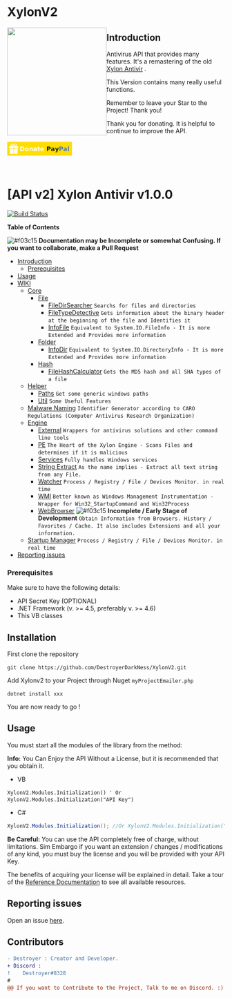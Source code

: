 # XylonV2


<img align="left" width="230" height="250" src="https://i.ibb.co/B3pMppn/Pngtree-antivirus-icon-4351716-burned.png">



## Introduction
Antivirus API that provides many features. It's a remastering of the old [Xylon Antivir](hhttps://github.com/DestroyerDarkNess/XylonAntivir) .

This Version contains many really useful functions.

Remember to leave your Star to the Project! Thank you!

Thank you for donating. It is helpful to continue to improve the API. <br> <br>
 [![Doate Image](https://raw.githubusercontent.com/poucotm/Links/master/image/PayPal/donate-paypal.png)][PM]


![]()

# [API v2] Xylon Antivir v1.0.0

[![Build Status](https://travis-ci.org/mailjet/mailjet-apiv3-php-simple.svg?branch=master)](https://travis-ci.org/mailjet/mailjet-apiv3-php-simple)

**Table of Contents**

![#f03c15](https://via.placeholder.com/15/f03c15/000000?text=+) **Documentation may be Incomplete or somewhat Confusing. If you want to collaborate, make a Pull Request**

- [Introduction](#introduction)
  - [Prerequisites](#prerequisites)
- [Usage](#usage)
- <a href="https://github.com/DestroyerDarkNess/XylonV2/wiki" target="_blank">WIKI</a>
  - <a href="http://example.com" target="_blank">Core</a>
    - <a href="http://example.com" target="_blank">File</a>
      - <a href="http://example.com" target="_blank">FileDirSearcher</a> ```Searchs for files and directories```
      - <a href="http://example.com" target="_blank">FileTypeDetective</a> ```Gets information about the binary header at the beginning of the file and Identifies it```
      - <a href="http://example.com" target="_blank">InfoFile</a> ```Equivalent to System.IO.FileInfo - It is more Extended and Provides more information ```
    - <a href="http://example.com" target="_blank">Folder</a>
      - <a href="http://example.com" target="_blank">InfoDir</a> ```Equivalent to System.IO.DirectoryInfo - It is more Extended and Provides more information ```
    - <a href="http://example.com" target="_blank">Hash</a>
      - <a href="http://example.com" target="_blank">FileHashCalculator</a> ```Gets the MD5 hash and all SHA types of a file```
  - <a href="http://example.com" target="_blank">Helper</a>
    - <a href="http://example.com" target="_blank">Paths</a>  ```Get some generic windows paths```
    - <a href="http://example.com" target="_blank">Util</a> ```Some Useful Features```
  - <a href="http://example.com" target="_blank">Malware Naming</a> ```Identifier Generator according to CARO Regulations (Computer Antivirus Research Organization)```
  - <a href="http://example.com" target="_blank">Engine</a>
    - <a href="http://example.com" target="_blank">External</a>  ```Wrappers for antivirus solutions and other command line tools```
    - <a href="http://example.com" target="_blank">PE</a> ```The Heart of the Xylon Engine - Scans Files and determines if it is malicious```
    - <a href="http://example.com" target="_blank">Services</a> ```Fully handles Windows services```
    - <a href="http://example.com" target="_blank">String Extract</a> ```As the name implies - Extract all text string from any File.```
    - <a href="http://example.com" target="_blank">Watcher</a> ```Process / Registry / File / Devices Monitor. in real time```
    - <a href="http://example.com" target="_blank">WMI</a> ```Better known as Windows Management Instrumentation - Wrapper for Win32_StartupCommand and Win32Process```
    - <a href="http://example.com" target="_blank">WebBrowser</a> ![#f03c15](https://via.placeholder.com/15/f03c15/000000?text=+) **Incomplete / Early Stage of Development** ```Obtain Information from Browsers. History / Favorites / Cache. It also includes Extensions and all your information.```
  - <a href="http://example.com" target="_blank">Startup Manager</a>  ```Process / Registry / File / Devices Monitor. in real time```
- [Reporting issues](#reporting-issues)

### Prerequisites

Make sure to have the following details:
* API Secret Key (OPTIONAL)
* .NET Framework (v. >= 4.5, preferably v. >= 4.6)
* This VB classes


## Installation

First clone the repository 
```
git clone https://github.com/DestroyerDarkNess/XylonV2.git
```

Add Xylonv2 to your Project through Nuget `myProjectEmailer.php`
```
dotnet install xxx
```

You are now ready to go !

## Usage

You must start all the modules of the library from the method:

**Info:** You Can Enjoy the API Without a License, but it is recommended that you obtain it.

- VB
```visualbasic
XylonV2.Modules.Initialization() ' Or XylonV2.Modules.Initialization("API Key")
```

- C#
```c#
XylonV2.Modules.Initialization(); //Or XylonV2.Modules.Initialization("API Key");
```

**Be Careful:** You can use the API completely free of charge, without limitations. Sim Embargo if you want an extension / changes / modifications of any kind, you must buy the license and you will be provided with your API Key.

The benefits of acquiring your license will be explained in detail. Take a tour of the [Reference Documentation](http://dev.mailjet.com/email-api/v3/apikey/) to see all available resources.

## Reporting issues

Open an issue [here](https://github.com/DestroyerDarkNess/XylonV2/issues).

## Contributors

```diff
- Destroyer : Creator and Developer.
+ Discord : 
!    Destroyer#8328
# 
@@ If you want to Contribute to the Project, Talk to me on Discord. :) @@
```


[PM]:https://www.paypal.me/SalvadorKrilewski "PayPal"

